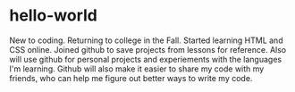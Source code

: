 # hello-world
New to coding. Returning to college in the Fall.
Started learning HTML and CSS online. Joined github to save projects from lessons for reference.
Also will use github for personal projects and experiements with the languages I'm learning.
Github will also make it easier to share my code with my friends, who can help me figure out better ways to write my code.
